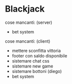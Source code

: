 # Blackjack

  cose mancanti: (server)
* bet system

cose mancanti: (client)
* mettere sconfitta vittoria
* footer con saldo disponibile
* sistemare chat css
* sistemare new game
* sistemare bottoni (diego)
* bet system
